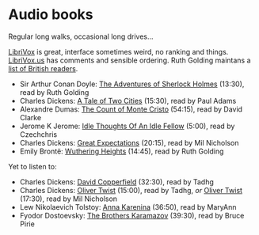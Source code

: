# Audio books

Regular long walks, occasional long drives...

[LibriVox](https://librivox.org/) is great, interface sometimes weird, no ranking and things.
[LibriVox.us](https://librivox.us/) has comments and sensible ordering.
Ruth Golding maintans a [list of British readers](https://golding.wordpress.com/home/other-british-readers-on-librivox/).

- Sir Arthur Conan Doyle: [The Adventures of Sherlock Holmes](https://librivox.org/the-adventures-of-sherlock-holmes-by-sir-arthur-conan-doyle/) (13:30), read by Ruth Golding
- Charles Dickens: [A Tale of Two Cities](https://librivox.org/a-tale-of-two-cities-by-charles-dickens-2/) (15:30), read by Paul Adams
- Alexandre Dumas: [The Count of Monte Cristo](https://librivox.org/the-count-of-monte-cristo-version-3-by-alexandre-dumas/) (54:15), read by David Clarke
- Jerome K Jerome: [Idle Thoughts Of An Idle Fellow](https://librivox.org/idle_thoughts_of_an_idle_fellow_by_jerome_k_jerome/) (5:00), read by Czechchris
- Charles Dickens: [Great Expectations](https://librivox.org/great-expectations-version-3-by-charles-dickens/) (20:15), read by Mil Nicholson
- Emily Brontë: [Wuthering Heights](https://librivox.org/wuthering-heights-by-emily-bronte-2/) (14:45), read by Ruth Golding

Yet to listen to:
- Charles Dickens: [David Copperfield](https://librivox.org/david-copperfield-by-charles-dickens-version-2/) (32:30), read by Tadhg
- Charles Dickens: [Oliver Twist](https://librivox.org/oliver-twist-version-4-by-charles-dickens/) (15:00), read by Tadhg, *or* [Oliver Twist](https://librivox.org/oliver-twist-version-6-by-charles-dickens/) (17:30), read by Mil Nicholson
- Lew Nikolaevich Tolstoy: [Anna Karenina](https://librivox.org/anna-karenina-by-leo-tolstoy-2/) (36:50), read by MaryAnn
- Fyodor Dostoevsky: [The Brothers Karamazov](https://librivox.org/brothers-karamazov-v3-by-fyodor-dostoyevsky/) (39:30), read by Bruce Pirie
